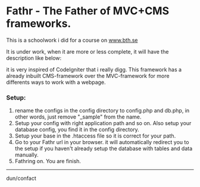 Fathr - The Father of MVC+CMS frameworks.
=============
This is a schoolwork i did for a course on www.bth.se

It is under work, when it are more or less complete, it will have the description like below:

it is very inspired of CodeIgniter that i really digg. This framework has a already inbuilt CMS-framework over the MVC-framework for more differents ways to work with a webpage.


### Setup:
1. rename the configs in the config directory to config.php and db.php, in other words, just remove "_sample" from the name.
2. Setup your config with right application path and so on. Also setup your database config, you find it in the config directory.
3. Setup your base in the .htaccess file so it is correct for your path.
4. Go to your Fathr url in your browser. it will automatically redirect you to the setup if you haven't already setup the database with tables and data manually.
4. Fathring on. You are finish.

-----------------------
dun/confact